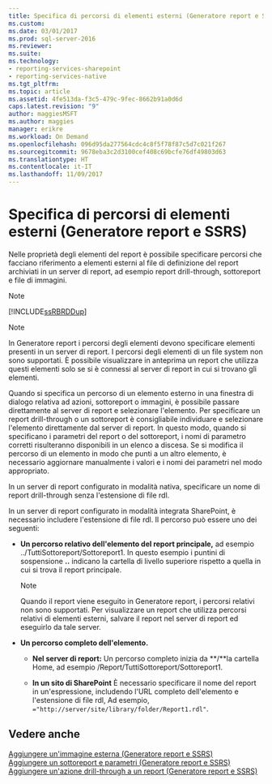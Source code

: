 ```yaml
---
title: Specifica di percorsi di elementi esterni (Generatore report e SSRS) | Microsoft Docs
ms.custom: 
ms.date: 03/01/2017
ms.prod: sql-server-2016
ms.reviewer: 
ms.suite: 
ms.technology:
- reporting-services-sharepoint
- reporting-services-native
ms.tgt_pltfrm: 
ms.topic: article
ms.assetid: 4fe513da-f3c5-479c-9fec-8662b91a0d6d
caps.latest.revision: "9"
author: maggiesMSFT
ms.author: maggies
manager: erikre
ms.workload: On Demand
ms.openlocfilehash: 096d95da277564cdc4c8f5f78f87c5d7c021f267
ms.sourcegitcommit: 9678eba3c2d3100cef408c69bcfe76df49803d63
ms.translationtype: HT
ms.contentlocale: it-IT
ms.lasthandoff: 11/09/2017
---
```

# <a name="specifying-paths-to-external-items-report-builder-and-ssrs"></a>Specifica di percorsi di elementi esterni (Generatore report e SSRS)
  Nelle proprietà degli elementi del report è possibile specificare percorsi che facciano riferimento a elementi esterni al file di definizione del report archiviati in un server di report, ad esempio report drill-through, sottoreport e file di immagini.  
  
> [!NOTE]  
>  [!INCLUDE[ssRBRDDup](../../includes/ssrbrddup-md.md)]  
  
> [!NOTE]  
>  In Generatore report i percorsi degli elementi devono specificare elementi presenti in un server di report. I percorsi degli elementi di un file system non sono supportati. È possibile visualizzare in anteprima un report che utilizza questi elementi solo se si è connessi al server di report in cui si trovano gli elementi.  
  
 Quando si specifica un percorso di un elemento esterno in una finestra di dialogo relativa ad azioni, sottoreport o immagini, è possibile passare direttamente al server di report e selezionare l'elemento. Per specificare un report drill-through o un sottoreport è consigliabile individuare e selezionare l'elemento direttamente dal server di report. In questo modo, quando si specificano i parametri del report o del sottoreport, i nomi di parametro corretti risulteranno disponibili in un elenco a discesa. Se si modifica il percorso di un elemento in modo che punti a un altro elemento, è necessario aggiornare manualmente i valori e i nomi dei parametri nel modo appropriato.  
  
 In un server di report configurato in modalità nativa, specificare un nome di report drill-through senza l'estensione di file rdl.  
  
 In un server di report configurato in modalità integrata SharePoint, è necessario includere l'estensione di file rdl. Il percorso può essere uno dei seguenti:  
  
-   **Un percorso relativo dell'elemento del report principale,** ad esempio ../TuttiSottoreport/Sottoreport1. In questo esempio i puntini di sospensione **..** indicano la cartella di livello superiore rispetto a quella in cui si trova il report principale.  
  
    > [!NOTE]  
    >  Quando il report viene eseguito in Generatore report, i percorsi relativi non sono supportati. Per visualizzare un report che utilizza percorsi relativi di elementi esterni, salvare il report nel server di report ed eseguirlo da tale server.  
  
-   **Un percorso completo dell'elemento.**  
  
    -   **Nel server di report:** Un percorso completo inizia da **/**la cartella Home, ad esempio /Report/TuttiSottoreport/Sottoreport1.  
  
    -   **In un sito di SharePoint** È necessario specificare il nome del report in un'espressione, includendo l'URL completo dell'elemento e l'estensione di file rdl, Ad esempio, `="http://server/site/library/folder/Report1.rdl"`.  
  
## <a name="see-also"></a>Vedere anche  
 [Aggiungere un'immagine esterna &#40;Generatore report e SSRS&#41;](../../reporting-services/report-design/add-an-external-image-report-builder-and-ssrs.md)   
 [Aggiungere un sottoreport e parametri &#40;Generatore report e SSRS&#41;](../../reporting-services/report-design/add-a-subreport-and-parameters-report-builder-and-ssrs.md)   
 [Aggiungere un'azione drill-through a un report &#40;Generatore report e SSRS&#41;](../../reporting-services/report-design/add-a-drillthrough-action-on-a-report-report-builder-and-ssrs.md)  
  
  
